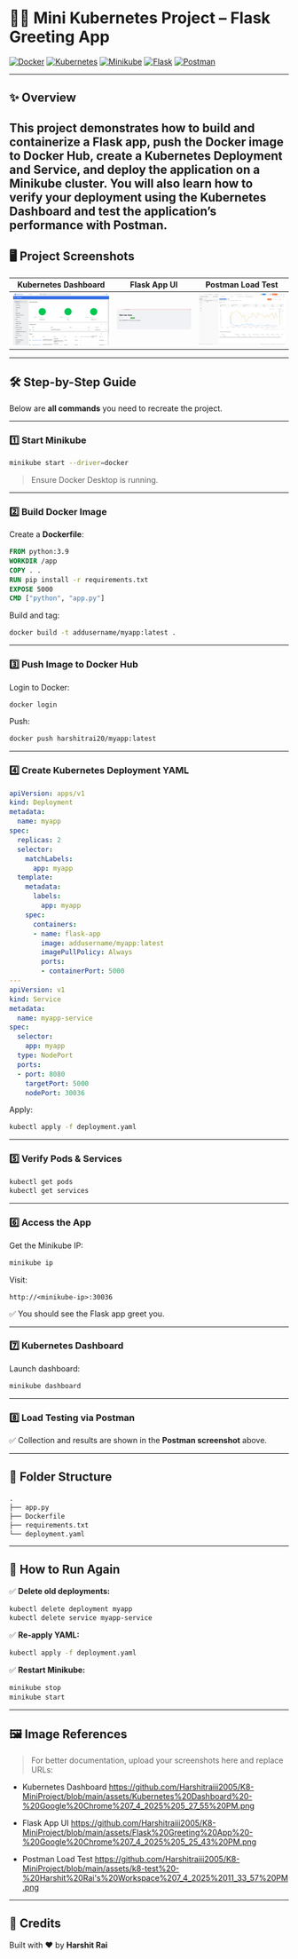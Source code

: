# 🐳🚀 Mini Kubernetes Project – Flask Greeting App

[![Docker](https://img.shields.io/badge/docker-image-blue?logo=docker)](https://www.docker.com/)
[![Kubernetes](https://img.shields.io/badge/kubernetes-deployment-blue?logo=kubernetes)](https://kubernetes.io/)
[![Minikube](https://img.shields.io/badge/minikube-local--cluster-orange)](https://minikube.sigs.k8s.io/)
[![Flask](https://img.shields.io/badge/python-flask-blue?logo=python)](https://flask.palletsprojects.com/)
[![Postman](https://img.shields.io/badge/postman-tested-orange?logo=postman)](https://www.postman.com/)

---

## ✨ Overview

This project demonstrates how to build and containerize a Flask app, push the Docker image to Docker Hub, create a Kubernetes Deployment and Service, and deploy the application on a Minikube cluster. You will also learn how to verify your deployment using the Kubernetes Dashboard and test the application’s performance with Postman.
---

## 🖥️ Project Screenshots

| Kubernetes Dashboard                                                                                     | Flask App UI                                                                       | Postman Load Test                                                                       |
| -------------------------------------------------------------------------------------------------------- | ---------------------------------------------------------------------------------- | --------------------------------------------------------------------------------------- |
| ![Kubernetes Dashboard](https://github.com/Harshitraiii2005/K8-MiniProject/blob/main/assets/Kubernetes%20Dashboard%20-%20Google%20Chrome%207_4_2025%205_27_55%20PM.png) | ![Flask App](https://github.com/Harshitraiii2005/K8-MiniProject/blob/main/assets/Flask%20Greeting%20App%20-%20Google%20Chrome%207_4_2025%205_25_43%20PM.png) | ![Postman](https://github.com/Harshitraiii2005/K8-MiniProject/blob/main/assets/k8-test%20-%20Harshit%20Rai's%20Workspace%207_4_2025%2011_33_57%20PM.png) |



---

## 🛠️ Step-by-Step Guide

Below are **all commands** you need to recreate the project.

---

### 1️⃣ Start Minikube

```bash
minikube start --driver=docker
```

> Ensure Docker Desktop is running.

---

### 2️⃣ Build Docker Image

Create a **Dockerfile**:

```dockerfile
FROM python:3.9
WORKDIR /app
COPY . .
RUN pip install -r requirements.txt
EXPOSE 5000
CMD ["python", "app.py"]
```

Build and tag:

```bash
docker build -t addusername/myapp:latest .
```

---

### 3️⃣ Push Image to Docker Hub

Login to Docker:

```bash
docker login
```

Push:

```bash
docker push harshitrai20/myapp:latest
```

---

### 4️⃣ Create Kubernetes Deployment YAML

```yaml
apiVersion: apps/v1
kind: Deployment
metadata:
  name: myapp
spec:
  replicas: 2
  selector:
    matchLabels:
      app: myapp
  template:
    metadata:
      labels:
        app: myapp
    spec:
      containers:
      - name: flask-app
        image: addusername/myapp:latest
        imagePullPolicy: Always
        ports:
        - containerPort: 5000
---
apiVersion: v1
kind: Service
metadata:
  name: myapp-service
spec:
  selector:
    app: myapp
  type: NodePort
  ports:
  - port: 8080
    targetPort: 5000
    nodePort: 30036
```

Apply:

```bash
kubectl apply -f deployment.yaml
```

---

### 5️⃣ Verify Pods & Services

```bash
kubectl get pods
kubectl get services
```

---

### 6️⃣ Access the App

Get the Minikube IP:

```bash
minikube ip
```

Visit:

```
http://<minikube-ip>:30036
```

✅ You should see the Flask app greet you.

---

### 7️⃣ Kubernetes Dashboard

Launch dashboard:

```bash
minikube dashboard
```

---

### 8️⃣ Load Testing via Postman

✅ Collection and results are shown in the **Postman screenshot** above.

---

## 📂 Folder Structure

```
.
├── app.py
├── Dockerfile
├── requirements.txt
└── deployment.yaml
```

---

## 🎯 How to Run Again

✅ **Delete old deployments:**

```bash
kubectl delete deployment myapp
kubectl delete service myapp-service
```

✅ **Re-apply YAML:**

```bash
kubectl apply -f deployment.yaml
```

✅ **Restart Minikube:**

```bash
minikube stop
minikube start
```

---

## 🖼️ Image References

> For better documentation, upload your screenshots here and replace URLs:

* Kubernetes Dashboard
  https://github.com/Harshitraiii2005/K8-MiniProject/blob/main/assets/Kubernetes%20Dashboard%20-%20Google%20Chrome%207_4_2025%205_27_55%20PM.png

* Flask App UI
  https://github.com/Harshitraiii2005/K8-MiniProject/blob/main/assets/Flask%20Greeting%20App%20-%20Google%20Chrome%207_4_2025%205_25_43%20PM.png

* Postman Load Test
 https://github.com/Harshitraiii2005/K8-MiniProject/blob/main/assets/k8-test%20-%20Harshit%20Rai's%20Workspace%207_4_2025%2011_33_57%20PM.png

---

## 🙌 Credits

Built with ❤️ by **Harshit Rai**

